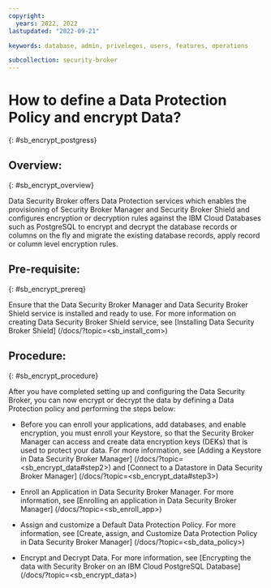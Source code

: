 ```yaml
---
copyright:
  years: 2022, 2022
lastupdated: "2022-09-21"

keywords: database, admin, priveleges, users, features, operations

subcollection: security-broker
---
```


# How to define a Data Protection Policy and encrypt Data?
{: #sb_encrypt_postgress}

## Overview:
{: #sb_encrypt_overview}

Data Security Broker offers Data Protection services which enables the
provisioning of Security Broker Manager and Security Broker Shield and
configures encryption or decryption rules against the IBM Cloud
Databases such as PostgreSQL to encrypt and decrypt the database records
or columns on the fly and migrate the existing database records,
apply record or column level encryption rules.

## Pre-requisite:
{: #sb_encrypt_prereq}

Ensure that the Data Security Broker Manager and Data Security Broker
Shield service is installed and ready to use. For more information on
creating Data Security Broker Shield service, see [Installing Data Security Broker Shield] (/docs/<install>?topic=<sb_install_com>)

## Procedure:
{: #sb_encrypt_procedure}

After you have completed setting up and configuring the Data Security
Broker, you can now encrypt or decrypt the data by defining a Data
Protection policy and performing the steps below:

-   Before you can enroll your applications, add databases, and enable
    encryption, you must enroll your Keystore, so that the Security
    Broker Manager can access and create data encryption keys (DEKs)
    that is used to protect your data. For more information, see [Adding a Keystore in Data Security Broker Manager] (/docs/<tutorials>?topic=<sb_encrypt_data#step2>) and [Connect to a Datastore in Data Security Broker Manager] (/docs/<tutorials>?topic=<sb_encrypt_data#step3>)

-   Enroll an Application in Data Security Broker Manager. For more
    information, see [Enrolling an application in Data Security Broker Manager] (/docs/<tutorials>?topic=<sb_enroll_app>)

-   Assign and customize a Default Data Protection Policy. For more
    information, see [Create, assign, and Customize Data Protection Policy in Data Security Broker Manager] (/docs/<tutorials>?topic=<sb_data_policy>)

-   Encrypt and Decrypt Data. For more information, see [Encrypting the data with Security Broker on an IBM Cloud PostgreSQL Database] (/docs/<tutorials>?topic=<sb_encrypt_data>)
